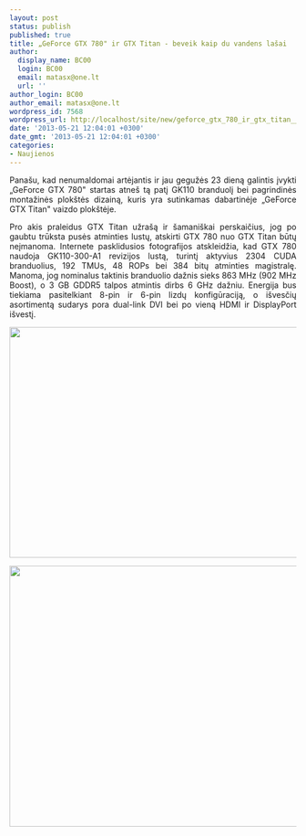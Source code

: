 ```yaml
---
layout: post
status: publish
published: true
title: „GeForce GTX 780" ir GTX Titan - beveik kaip du vandens lašai
author:
  display_name: BC00
  login: BC00
  email: matasx@one.lt
  url: ''
author_login: BC00
author_email: matasx@one.lt
wordpress_id: 7568
wordpress_url: http://localhost/site/new/geforce_gtx_780_ir_gtx_titan__beveik_kaip_du_vandens_lasai/
date: '2013-05-21 12:04:01 +0300'
date_gmt: '2013-05-21 12:04:01 +0300'
categories:
- Naujienos
---
```

<p style="text-align: justify;">
	Pana&scaron;u, kad nenumaldomai artėjantis ir jau gegužės 23 dieną galintis įvykti &bdquo;GeForce GTX 780&quot; startas atne&scaron; tą patį GK110 branduolį bei pagrindinės montažinės plok&scaron;tės dizainą, kuris yra sutinkamas dabartinėje &bdquo;GeForce GTX Titan&quot; vaizdo plok&scaron;tėje.</p>
<p style="text-align: justify;">
	Pro akis praleidus GTX Titan užra&scaron;ą ir &scaron;amani&scaron;kai perskaičius, jog po gaubtu trūksta pusės atminties lustų, atskirti GTX 780 nuo GTX Titan būtų neįmanoma. Internete pasklidusios fotografijos atskleidžia, kad GTX 780 naudoja GK110-300-A1 revizijos lustą, turintį aktyvius 2304 CUDA branduolius, 192 TMUs, 48 ROPs bei 384 bitų atminties magistralę. Manoma, jog nominalus taktinis branduolio dažnis sieks 863 MHz (902 MHz Boost), o 3 GB GDDR5 talpos atmintis dirbs 6 GHz dažniu. Energija bus tiekiama pasitelkiant 8-pin ir 6-pin lizdų konfigūraciją, o i&scaron;vesčių asortimentą sudarys pora dual-link DVI bei po vieną HDMI ir DisplayPort i&scaron;vestį.</p>
<p style="text-align: justify;">
	<a href="http://technews.lt/userfiles/gtx780.jpg"><img alt="" src="http://technews.lt/userfiles/gtx780.jpg" style="width: 520px; height: 404px;" /></a></p>
<p style="text-align: justify;">
	<a href="http://technews.lt/userfiles/gtx780(2).jpg"><img alt="" src="http://technews.lt/userfiles/gtx780(2).jpg" style="width: 520px; height: 457px;" /></a></p>
